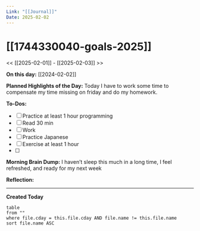 ```yaml
---
Link: "[[Journal]]"
Date: 2025-02-02
---
```

# [[1744330040-goals-2025]]

<< [[2025-02-01]] - [[2025-02-03]] >>

**On this day:** [[2024-02-02]]

**Planned Highlights of the Day:**
Today I have to work some time to compensate my time missing on friday and do my homework.

**To-Dos:**
- [ ] Practice at least 1 hour programming
- [ ] Read 30 min
- [ ] Work
- [ ] Practice Japanese
- [ ] Exercise at least 1 hour
- [ ] 

**Morning Brain Dump:**
I haven’t sleep this much in a long time, I feel refreshed, and ready for my next week

**Reflection:**


---
**Created Today**
```dataview
table
from ""
where file.cday = this.file.cday AND file.name != this.file.name
sort file.name ASC
```
